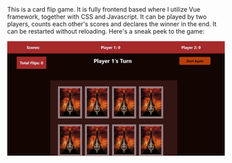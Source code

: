 </br>
</br>

This is a card flip game. It is fully frontend based where I utilize Vue framework, together with CSS and Javascript. It can be played by two players, counts each other's scores and declares the winner in the end. It can be restarted without reloading. Here's a sneak peek to the game:  


<img src="../card_flip_game/screenshot.jpg" width="600px" alt="The card game">  

  

